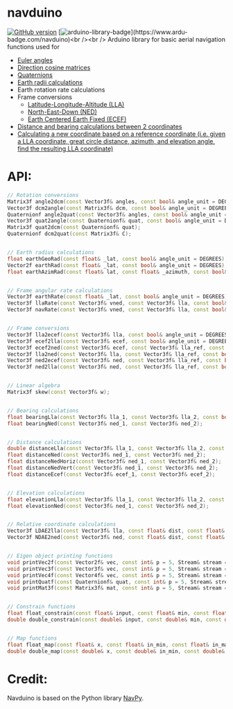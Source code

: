 # navduino
[![GitHub version](https://badge.fury.io/gh/PowerBroker2%2Fnavduino.svg)](https://badge.fury.io/gh/PowerBroker2%2Fnavduino) [![arduino-library-badge](https://www.ardu-badge.com/badge/navduino.svg?)](https://www.ardu-badge.com/navduino)<br /><br />
Arduino library for basic aerial navigation functions used for

* [Euler angles](https://en.wikipedia.org/wiki/Euler_angles)
* [Direction cosine matrices](https://en.wikipedia.org/wiki/Rotation_matrix)
* [Quaternions](https://eater.net/quaternions)
* [Earth radii calculations](https://en.wikipedia.org/wiki/Earth_radius)
* Earth rotation rate calculations
* Frame conversions
  *  [Latitude-Longitude-Altitude (LLA)](https://en.wikipedia.org/wiki/Geographic_coordinate_system)
  *  [North-East-Down (NED)](https://en.wikipedia.org/wiki/Local_tangent_plane_coordinates)
  *  [Earth Centered Earth Fixed (ECEF)](https://en.wikipedia.org/wiki/Earth-centered,_Earth-fixed_coordinate_system)
* [Distance and bearing calculations between 2 coordinates](http://www.movable-type.co.uk/scripts/latlong.html)
* [Calculating a new coordinate based on a reference coordinate (i.e. given a LLA coordinate, great circle distance, azimuth, and elevation angle, find the resulting LLA coordinate)](http://www.movable-type.co.uk/scripts/latlong.html)

# API:
```C++
// Rotation conversions
Matrix3f angle2dcm(const Vector3f& angles, const bool& angle_unit = DEGREES, const bool& NED_to_body = true, const int& rotation_sequence = 321);
Vector3f dcm2angle(const Matrix3f& dcm, const bool& angle_unit = DEGREES, const bool& NED_to_body = true, const int& rotation_sequence = 321);
Quaternionf angle2quat(const Vector3f& angles, const bool& angle_unit = DEGREES, const bool& NED_to_body = true, const int& rotation_sequence = 321);
Vector3f quat2angle(const Quaternionf& quat, const bool& angle_unit = DEGREES, const bool& NED_to_body = true, const int& rotation_sequence = 321);
Matrix3f quat2dcm(const Quaternionf& quat);
Quaternionf dcm2quat(const Matrix3f& C);


// Earth radius calculations
float earthGeoRad(const float& _lat, const bool& angle_unit = DEGREES);
Vector2f earthRad(const float& _lat, const bool& angle_unit = DEGREES);
float earthAzimRad(const float& lat, const float& _azimuth, const bool& angle_unit = DEGREES);


// Frame angular rate calculations
Vector3f earthRate(const float& _lat, const bool& angle_unit = DEGREES);
Vector3f llaRate(const Vector3f& vned, const Vector3f& lla, const bool& angle_unit = DEGREES);
Vector3f navRate(const Vector3f& vned, const Vector3f& lla, const bool& angle_unit = DEGREES);


// Frame conversions
Vector3f lla2ecef(const Vector3f& lla, const bool& angle_unit = DEGREES);
Vector3f ecef2lla(const Vector3f& ecef, const bool& angle_unit = DEGREES);
Vector3f ecef2ned(const Vector3f& ecef, const Vector3f& lla_ref, const bool& angle_unit = DEGREES);
Vector3f lla2ned(const Vector3f& lla, const Vector3f& lla_ref, const bool& angle_unit = DEGREES);
Vector3f ned2ecef(const Vector3f& ned, const Vector3f& lla_ref, const bool& angle_unit = DEGREES);
Vector3f ned2lla(const Vector3f& ned, const Vector3f& lla_ref, const bool& angle_unit = DEGREES);


// Linear algebra
Matrix3f skew(const Vector3f& w);


// Bearing calculations
float bearingLla(const Vector3f& lla_1, const Vector3f& lla_2, const bool& angle_unit = DEGREES);
float bearingNed(const Vector3f& ned_1, const Vector3f& ned_2);


// Distance calculations
double distanceLla(const Vector3f& lla_1, const Vector3f& lla_2, const bool& angle_unit = DEGREES);
float distanceNed(const Vector3f& ned_1, const Vector3f& ned_2);
float distanceNedHoriz(const Vector3f& ned_1, const Vector3f& ned_2);
float distanceNedVert(const Vector3f& ned_1, const Vector3f& ned_2);
float distanceEcef(const Vector3f& ecef_1, const Vector3f& ecef_2);


// Elevation calculations
float elevationLla(const Vector3f& lla_1, const Vector3f& lla_2, const bool& angle_unit = DEGREES);
float elevationNed(const Vector3f& ned_1, const Vector3f& ned_2);


// Relative coordinate calculations
Vector3f LDAE2lla(const Vector3f& lla, const float& dist, const float& _azimuth, const float& _elevation = 0, const bool& angle_unit = DEGREES);
Vector3f NDAE2ned(const Vector3f& ned, const float& dist, const float& _azimuth, const float& _elevation = 0, const bool& angle_unit = DEGREES);


// Eigen object printing functions
void printVec2f(const Vector2f& vec, const int& p = 5, Stream& stream = Serial);
void printVec3f(const Vector3f& vec, const int& p = 5, Stream& stream = Serial);
void printVec4f(const Vector4f& vec, const int& p = 5, Stream& stream = Serial);
void printQuatf(const Quaternionf& quat, const int& p = 5, Stream& stream = Serial);
void printMat3f(const Matrix3f& mat, const int& p = 5, Stream& stream = Serial);


// Constrain functions
float float_constrain(const float& input, const float& min, const float& max);
double double_constrain(const double& input, const double& min, const double& max);


// Map functions
float float_map(const float& x, const float& in_min, const float& in_max, const float& out_min, const float& out_max);
double double_map(const double& x, const double& in_min, const double& in_max, const double& out_min, const double& out_max);
```

# Credit:
Navduino is based on the Python library [NavPy](https://github.com/NavPy/NavPy).
